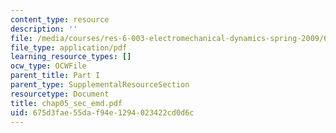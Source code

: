 ```yaml
---
content_type: resource
description: ''
file: /media/courses/res-6-003-electromechanical-dynamics-spring-2009/675d3fae55daf94e1294023422cd0d6c_chap05_sec_emd.pdf
file_type: application/pdf
learning_resource_types: []
ocw_type: OCWFile
parent_title: Part I
parent_type: SupplementalResourceSection
resourcetype: Document
title: chap05_sec_emd.pdf
uid: 675d3fae-55da-f94e-1294-023422cd0d6c
---
```

